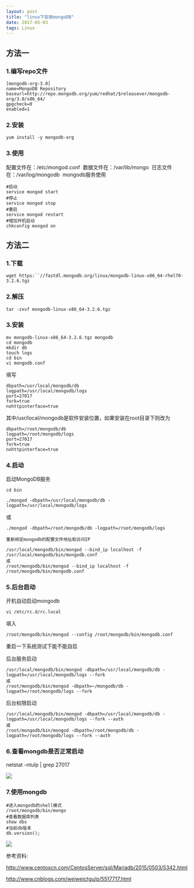 ```yaml
---
layout: post
title: "linux下安装mongoDB"
date: 2017-05-03
tags: Linux
---
```


## 方法一

### 1.编写repo文件

```
[mongodb-org-3.0]
name=MongoDB Repository
baseurl=http://repo.mongodb.org/yum/redhat/$releasever/mongodb-org/3.0/x86_64/
gpgcheck=0
enabled=1
```

### 2.安装

`yum install -y mongodb-org`

### 3.使用

配置文件在：/etc/mongod.conf  数据文件在：/var/lib/mongo  日志文件在：/var/log/mongodb  mongodb服务使用

```
#启动
service mongod start
#停止
service mongod stop
#重启
service mongod restart
#增加开机启动
chkconfig mongod on
```



## 方法二

### 1.下载

`wget https:``//fastdl.mongodb.org/linux/mongodb-linux-x86_64-rhel70-3.2.6.tgz`

### 2.解压

`tar -zxvf mongodb-linux-x86_64-3.2.6.tgz`

### 3.安装

```
mv mongodb-linux-x86_64-3.2.6.tgz mongodb
cd mongodb
mkdir db
touch logs
cd bin
vi mongodb.conf
```

填写

```
dbpath=/usr/local/mongodb/db
logpath=/usr/local/mongodb/logs
port=27017
fork=true
nohttpinterface=true
```

其中/usr/local/mongodb是软件安装位置，如果安装在root目录下则改为

```
dbpath=/root/mongodb/db
logpath=/root/mongodb/logs
port=27017
fork=true
nohttpinterface=true
```

### 4.启动

启动MongoDB服务

`cd bin`

`./mongod -dbpath=/usr/local/mongodb/db -logpath=/usr/local/mongodb/logs`

或

`./mongod -dbpath=/root/mongodb/db -logpath=/root/mongodb/logs`

```
重新绑定mongodb的配置文件地址和访问IP

/usr/local/mongodb/bin/mongod --bind_ip localhost -f /usr/local/mongodb/bin/mongodb.conf
或
/root/mongodb/bin/mongod --bind_ip localhost -f /root/mongodb/bin/mongodb.conf
```



### 5.后台启动

开机自动启动mongodb

```
vi /etc/rc.d/rc.local
```

填入
```
/root/mongodb/bin/mongod --config /root/mongodb/bin/mongodb.conf
```
重启一下系统测试下能不能自启


后台服务启动

```
/usr/local/mongodb/bin/mongod -dbpath=/usr/local/mongodb/db -logpath=/usr/local/mongodb/logs --fork
或
/root/mongodb/bin/mongod -dbpath=~/mongodb/db -logpath=/root/mongodb/logs --fork
```

后台权限启动

```
/usr/local/mongodb/bin/mongod -dbpath=/usr/local/mongodb/db -logpath=/usr/local/mongodb/logs --fork --auth
或
/root/mongodb/bin/mongod -dbpath=/root/mongodb/db -logpath=/root/mongodb/logs --fork --auth
```



### 6.查看mongdb是否正常启动

netstat -ntulp \| grep 27017

![](http://ondh71tpt.bkt.clouddn.com/img/posts/service/04.png)



### 7.使用mongdb

```
#进入mongodb的shell模式 
/root/mongodb/bin/mongo
#查看数据库列表 
show dbs
#当前db版本 
db.version();
```

![](http://ondh71tpt.bkt.clouddn.com/img/posts/service/05.png)





参考资料:

http://www.centoscn.com/CentosServer/sql/Mariadb/2015/0503/5342.html

http://www.cnblogs.com/weiweictgu/p/5517717.html
